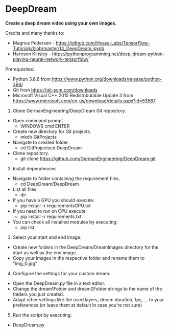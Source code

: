 # DeepDream
**Create a deep dream video using your own images.**

Credits and many thanks to:
* Magnus Pedersen - https://github.com/Hvass-Labs/TensorFlow-Tutorials/blob/master/14_DeepDream.ipynb
* Harrison Kinsley - https://pythonprogramming.net/deep-dream-python-playing-neural-network-tensorflow/

Prerequisites:
* Python 3.6.6 from https://www.python.org/downloads/release/python-366/
* Git from https://git-scm.com/downloads
* Microsoft Visual C++ 2015 Redistributable Update 3 from https://www.microsoft.com/en-us/download/details.aspx?id=53587
	
1. Clone GermanEngineering/DeepDream Git repository.
* Open command prompt
	* WINDOWS cmd ENTER
* Create new directory for Git projects.
	* mkdir GitProjects
* Navigate to created folder.
	* cd GitProjectscd DeepDream
* Clone repository.
	* git clone https://github.com/GermanEngineering/DeepDream.git

2. Install dependencies
* Navigate to folder containing the requirement files.
	* cd DeepDream/DeepDream
* List all files.
	* dir
* If you have a GPU you should execute:
	* pip install -r requirementsGPU.txt
* If you need to run on CPU execute:
	* pip install -r requirements.txt
* You can check all installed modules by executing:
	* pip list

3. Select your start and end image.
* Create new folders in the DeepDream/DreamImages directory for the start as well as the end image.
* Copy your images in the respective folder and rename them to "img_0.jpg"		
		
4. Configure the settings for your custom dream.
* Open the DeepDream.py file in a text editor.
* Change the dream1Folder and dream2Folder strings to the name of the folders you just created.
* Adapt other settings like the used layers, dream duration, fps, ... to your preferences (or leave them at default in case you're not sure)
	
5. Run the script by executing:
* DeepDream.py
